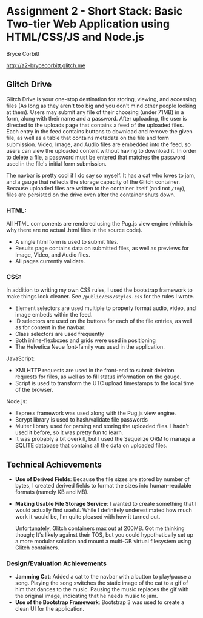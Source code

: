 # Assignment 2 - Short Stack: Basic Two-tier Web Application using HTML/CSS/JS and Node.js
Bryce Corbitt 

http://a2-brycecorbitt.glitch.me

## Glitch Drive
Glitch Drive is your one-stop destination for storing, viewing, and accessing files (As long as they aren't too big and you don't mind other people looking at them). Users may submit any file of their choosing (under 71MB) in a form, along with their name and a password. After uploading, the user is directed to the uploads page that contains a feed of the uploaded files. Each entry in the feed contains buttons to download and remove the given file, as well as a table that contains metadata on the file and form submission. Video, Image, and Audio files are embedded into the feed, so users can view the uploaded content without having to download it. In order to delete a file, a password must be entered that matches the password used in the file's initial form submission.

The navbar is pretty cool if I do say so myself. It has a cat who loves to jam, and a gauge that reflects the storage capacity of the Glitch container. Because uploaded files are written to the container itself (and not `/tmp`), files are persisted on the drive even after the container shuts down.

### HTML:
All HTML components are rendered using the Pug.js view engine (which is why there are no actual .html files in the source code).
- A single html form is used to submit files.
- Results page contains data on submitted files, as well as previews for Image, Video, and Audio files.
- All pages currently validate.
### CSS:
In addition to writing my own CSS rules, I used the bootstrap framework to make things look cleaner. See `/public/css/styles.css` for the rules I wrote.

- Element selectors are used multiple to properly format audio, video, and image embeds within the feed.
- ID selectors are used on the buttons for each of the file entries, as well as for content in the navbar.
- Class selectors are used frequently
- Both inline-flexboxes and grids were used in positioning
- The Helvetica Neue font-family was used in the application.

JavaScript:
- XMLHTTP requests are used in the front-end to submit deletion requests for files, as well as to fill status information on the gauge.
- Script is used to transform the UTC upload timestamps to the local time of the browser.

Node.js:
- Express framework was used along with the Pug.js view engine.
- Bcrypt library is used to hash/validate file passwords
- Multer library used for parsing and storing the uploaded files. I hadn't used it before, so it was pretty fun to learn.
- It was probably a bit overkill, but I used the Sequelize ORM to manage a SQLITE database that contains all the data on uploaded files.


## Technical Achievements
- **Use of Derived Fields**:
    Because the file sizes are stored by number of bytes, I created derived fields to format the sizes into human-readable formats (namely KB and MB). 
- **Making Usable File Storage Service**: I wanted to create something that I would actually find useful. While I definitely underestimated how much work it would be, I'm quite pleased with how it turned out.

    Unfortunately, Glitch containers max out at 200MB. Got me thinking though; It's likely against their TOS, but you could hypothetically set up a more modular solution and mount a multi-GB virtual filesystem using Glitch containers. 

### Design/Evaluation Achievements
- **Jamming Cat**: Added a cat to the navbar with a button to play/pause a song. Playing the song switches the static image of the cat to a gif of him that dances to the music. Pausing the music replaces the gif with the original image, indicating that he needs music to jam. 
- **Use of the Bootstrap Framework**: Bootstrap 3 was used to create a clean UI for the application.
